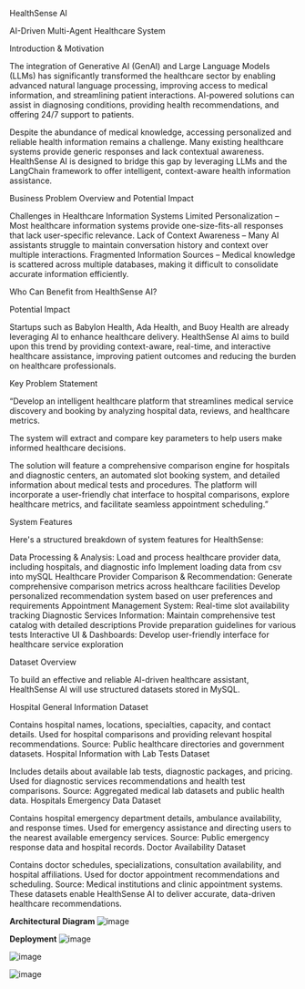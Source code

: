 
HealthSense AI


AI-Driven Multi-Agent Healthcare System



Introduction & Motivation


The integration of Generative AI (GenAI) and Large Language Models (LLMs) has significantly transformed the healthcare sector by enabling advanced natural language processing, improving access to medical information, and streamlining patient interactions. AI-powered solutions can assist in diagnosing conditions, providing health recommendations, and offering 24/7 support to patients.

Despite the abundance of medical knowledge, accessing personalized and reliable health information remains a challenge. Many existing healthcare systems provide generic responses and lack contextual awareness. HealthSense AI is designed to bridge this gap by leveraging LLMs and the LangChain framework to offer intelligent, context-aware health information assistance.


Business Problem Overview and Potential Impact


Challenges in Healthcare Information Systems
Limited Personalization – Most healthcare information systems provide one-size-fits-all responses that lack user-specific relevance.
Lack of Context Awareness – Many AI assistants struggle to maintain conversation history and context over multiple interactions.
Fragmented Information Sources – Medical knowledge is scattered across multiple databases, making it difficult to consolidate accurate information efficiently.


Who Can Benefit from HealthSense AI?





Potential Impact


Startups such as Babylon Health, Ada Health, and Buoy Health are already leveraging AI to enhance healthcare delivery. HealthSense AI aims to build upon this trend by providing context-aware, real-time, and interactive healthcare assistance, improving patient outcomes and reducing the burden on healthcare professionals.

Key Problem Statement


“Develop an intelligent healthcare platform that streamlines medical service discovery and booking by analyzing hospital data, reviews, and healthcare metrics. 

The system will extract and compare key parameters to help users make informed healthcare decisions.

The solution will feature a comprehensive comparison engine for hospitals and diagnostic centers, an automated slot booking system, and detailed information about medical tests and procedures. The platform will incorporate a user-friendly chat interface to hospital comparisons, explore healthcare metrics, and facilitate seamless appointment scheduling.”

System Features


Here's a structured breakdown of system features for HealthSense:

Data Processing & Analysis:
Load and process healthcare provider data, including hospitals, and
diagnostic info
Implement loading data from csv into mySQL
Healthcare Provider Comparison & Recommendation:
Generate comprehensive comparison metrics across healthcare facilities
Develop personalized recommendation system based on user preferences and requirements
Appointment Management System:
Real-time slot availability tracking
Diagnostic Services Information:
Maintain comprehensive test catalog with detailed descriptions
Provide preparation guidelines for various tests
Interactive UI & Dashboards:
Develop user-friendly interface for healthcare service exploration




Dataset Overview


To build an effective and reliable AI-driven healthcare assistant, HealthSense AI will use structured datasets stored in MySQL.


Hospital General Information Dataset

Contains hospital names, locations, specialties, capacity, and contact details.
Used for hospital comparisons and providing relevant hospital recommendations.
Source: Public healthcare directories and government datasets.
Hospital Information with Lab Tests Dataset

Includes details about available lab tests, diagnostic packages, and pricing.
Used for diagnostic services recommendations and health test comparisons.
Source: Aggregated medical lab datasets and public health data.
Hospitals Emergency Data Dataset

Contains hospital emergency department details, ambulance availability, and response times.
Used for emergency assistance and directing users to the nearest available emergency services.
Source: Public emergency response data and hospital records.
Doctor Availability Dataset

Contains doctor schedules, specializations, consultation availability, and hospital affiliations.
Used for doctor appointment recommendations and scheduling.
Source: Medical institutions and clinic appointment systems.
These datasets enable HealthSense AI to deliver accurate, data-driven healthcare recommendations.

**Architectural Diagram**
![image](https://github.com/user-attachments/assets/3a0ab872-8821-44b5-87e3-2439efffe319)

**Deployment**
![image](https://github.com/user-attachments/assets/00c33dd5-4484-4b29-b945-5f51fed0203e)


![image](https://github.com/user-attachments/assets/bde344e4-1e51-4b0f-9ad4-2f13e0e7d455)

![image](https://github.com/user-attachments/assets/de7543ea-d9e6-4d1f-b7a8-22268ba9e53f)


